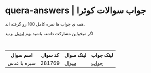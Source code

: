 # quera-answers | جواب سوالات کوئرا

<p>همه ی جواب ها نمره کامل 100 رو گرفته اند.</p>
<p>اگر میخواین مشارکت داشته باشید بهم <span><a href="mailto:erfan.rezaei.dev@gmail.com">ایمیل</a></span> بزنید</p>

<br>

<table>
<th>اسم سوال<ht/>
<th>کد سوال<ht/>
<th>لینک سوال<ht/>
<th>لینک جواب<ht/>

<tr>
<td>سبزه با عدس</td>
<td>281769</td>
<td><a href="https://quera.org/problemset/281769">سوال</td>
<td><a href="https://gist.github.com/ErfanRez/73121c5e46ab45b3ddd4f389d7c0b015">جواب</td>
</tr>  

</table>